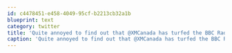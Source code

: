 ```yaml
---
id: c4478451-e458-4049-95cf-b2213cb32a1b
blueprint: text
category: twitter
title: 'Quite annoyed to find out that @XMCanada has turfed the BBC Radio One channel.  At least I can still stream it to my laptop'
caption: 'Quite annoyed to find out that @XMCanada has turfed the BBC Radio One channel.  At least I can still stream it to my laptop'
---
```

